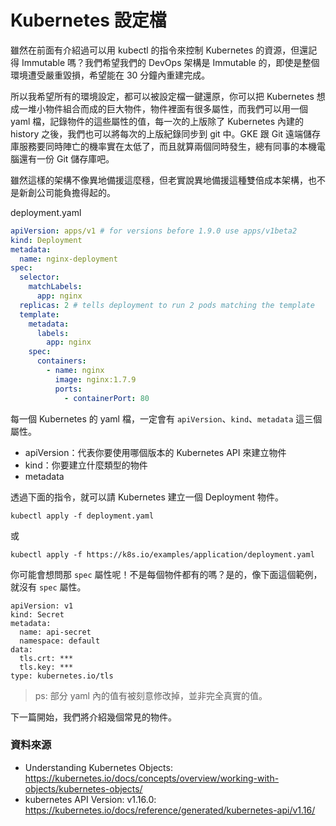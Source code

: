 # Kubernetes 設定檔

雖然在前面有介紹過可以用 kubectl 的指令來控制 Kubernetes 的資源，但還記得 Immutable 嗎？我們希望我們的 DevOps 架構是 Immutable 的，即使是整個環境遭受嚴重毀損，希望能在 30 分鐘內重建完成。

所以我希望所有的環境設定，都可以被設定檔一鍵還原，你可以把 Kubernetes 想成一堆小物件組合而成的巨大物件，物件裡面有很多屬性，而我們可以用一個 yaml 檔，記錄物件的這些屬性的值，每一次的上版除了 Kubernetes 內建的 history 之後，我們也可以將每次的上版紀錄同步到 git 中。GKE 跟 Git 遠端儲存庫服務要同時陣亡的機率實在太低了，而且就算兩個同時發生，總有同事的本機電腦還有一份 Git 儲存庫吧。

雖然這樣的架構不像異地備援這麼穩，但老實說異地備援這種雙倍成本架構，也不是新創公司能負擔得起的。

deployment.yaml

```yaml
apiVersion: apps/v1 # for versions before 1.9.0 use apps/v1beta2
kind: Deployment
metadata:
  name: nginx-deployment
spec:
  selector:
    matchLabels:
      app: nginx
  replicas: 2 # tells deployment to run 2 pods matching the template
  template:
    metadata:
      labels:
        app: nginx
    spec:
      containers:
        - name: nginx
          image: nginx:1.7.9
          ports:
            - containerPort: 80
```

每一個 Kubernetes 的 yaml 檔，一定會有 `apiVersion`、`kind`、`metadata` 這三個屬性。

- apiVersion：代表你要使用哪個版本的 Kubernetes API 來建立物件
- kind：你要建立什麼類型的物件
- metadata

透過下面的指令，就可以請 Kubernetes 建立一個 Deployment 物件。

```
kubectl apply -f deployment.yaml
```

或

```
kubectl apply -f https://k8s.io/examples/application/deployment.yaml
```

你可能會想問那 `spec` 屬性呢！不是每個物件都有的嗎？是的，像下面這個範例，就沒有 `spec` 屬性。

```
apiVersion: v1
kind: Secret
metadata:
  name: api-secret
  namespace: default
data:
  tls.crt: ***
  tls.key: ***
type: kubernetes.io/tls
```

> ps: 部分 yaml 內的值有被刻意修改掉，並非完全真實的值。

下一篇開始，我們將介紹幾個常見的物件。

### 資料來源

- Understanding Kubernetes Objects: <https://kubernetes.io/docs/concepts/overview/working-with-objects/kubernetes-objects/>
- kubernetes API Version: v1.16.0: <https://kubernetes.io/docs/reference/generated/kubernetes-api/v1.16/>

